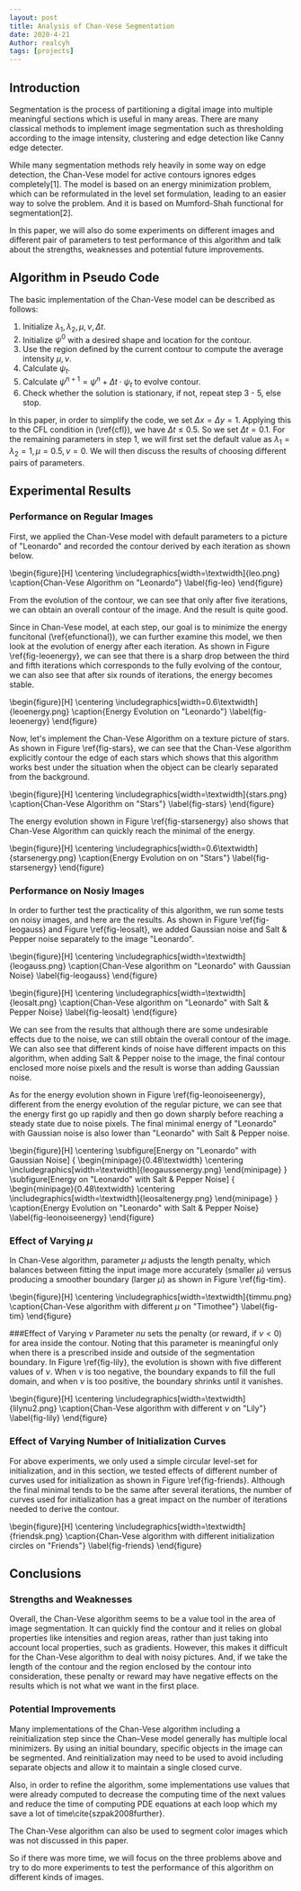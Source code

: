 ```yaml
---
layout: post
title: Analysis of Chan-Vese Segmentation
date: 2020-4-21
Author: realcyh
tags: [projects]
---
```


## Introduction
Segmentation is the process of partitioning a digital image into multiple meaningful sections which is useful in many areas. There are many classical methods to implement image segmentation such as thresholding according to the image intensity, clustering and edge detection like Canny edge detecter.

While many segmentation methods rely heavily in some way on edge detection, the Chan-Vese model for active contours ignores edges completely[1]. The model is based on an energy minimization problem, which can be reformulated in the level set formulation, leading to an easier way to solve the problem. And it is based on Mumford-Shah functional for segmentation[2]. 

In this paper, we will also do some experiments on different images and different pair of parameters to test performance of this algorithm and talk about the strengths, weaknesses and potential future improvements.




## Algorithm in Pseudo Code
The basic implementation of the Chan-Vese model can be described as follows:
1. Initialize $\lambda_1, \lambda_2, \mu, \nu, \Delta t$.
2. Initialize $\psi^0$ with a desired shape and location for the contour.
3. Use the region defined by the current contour to compute the average intensity $\mu, \nu$.
4. Calculate $\psi_t$.
5. Calculate $\psi^{n+1} = \psi^n + \Delta t\cdot \psi_t$ to evolve contour.
6. Check whether the solution is stationary, if not, repeat step 3 - 5, else stop.


In this paper, in order to simplify the code, we set $\Delta x = \Delta y = 1$. Applying this to the CFL condition in (\ref{cfl}), we have $\Delta t \leq 0.5$. So we set $\Delta t = 0.1$. For the remaining parameters in step 1, we will first set the default value as $\lambda_1 = \lambda_2 = 1, \mu = 0.5, \nu = 0$. We will then discuss the results of choosing different pairs of parameters.


## Experimental Results
### Performance on Regular Images
First, we applied the Chan-Vese model with default parameters to a picture of "Leonardo" and recorded the contour derived by each iteration as shown below.

\begin{figure}[H]
\centering
\includegraphics[width=\textwidth]{leo.png}
\caption{Chan-Vese Algorithm on "Leonardo"}
\label{fig-leo}
\end{figure}

From the evolution of the contour, we can see that only after five iterations, we can obtain an overall contour of the image. And the result is quite good.

Since in Chan-Vese model, at each step, our goal is to minimize the energy funcitonal (\ref{efunctional}), we can further examine this model, we then look at the evolution of energy after each iteration. As shown in Figure \ref{fig-leoenergy}, we can see that there is a sharp drop between the third and fifth iterations which corresponds to the fully evolving of the contour, we can also see that after six rounds of iterations, the energy becomes stable.

\begin{figure}[H]
\centering
\includegraphics[width=0.6\textwidth]{leoenergy.png}
\caption{Energy Evolution on "Leonardo"}
\label{fig-leoenergy}
\end{figure}

Now, let's implement the Chan-Vese Algorithm on a texture picture of stars. As shown in Figure \ref{fig-stars}, we can see that the Chan-Vese algorithm explicitly contour the edge of each stars which shows that this algorithm works best under the situation when the object can be clearly separated from the background.

\begin{figure}[H]
\centering
\includegraphics[width=\textwidth]{stars.png}
\caption{Chan-Vese Algorithm on "Stars"}
\label{fig-stars}
\end{figure}

The energy evolution shown in Figure \ref{fig-starsenergy} also shows that Chan-Vese Algorithm can quickly reach the minimal of the energy.

\begin{figure}[H]
\centering
\includegraphics[width=0.6\textwidth]{starsenergy.png}
\caption{Energy Evolution on on "Stars"}
\label{fig-starsenergy}
\end{figure}

### Performance on Nosiy Images
In order to further test the practicality of this algorithm, we run some tests on noisy images, and here are the results. As shown in Figure \ref{fig-leogauss} and Figure \ref{fig-leosalt}, we added Gaussian noise and Salt \& Pepper noise separately to the image "Leonardo". 

\begin{figure}[H]
\centering
\includegraphics[width=\textwidth]{leogauss.png}
\caption{Chan-Vese algorithm on "Leonardo" with Gaussian Noise}
\label{fig-leogauss}
\end{figure}

\begin{figure}[H]
\centering
\includegraphics[width=\textwidth]{leosalt.png}
\caption{Chan-Vese algorithm on "Leonardo" with Salt \& Pepper Noise}
\label{fig-leosalt}
\end{figure}

We can see from the results that although there are some undesirable effects due to the noise, we can still obtain the overall contour of the image. We can also see that different kinds of noise have different impacts on this algorithm, when adding Salt \& Pepper noise to the image, the final contour enclosed more noise pixels and the result is worse than adding Gaussian noise.

As for the energy evolution shown in Figure \ref{fig-leonoiseenergy}, different from the energy evolution of the regular picture, we can see that the energy first go up rapidly and then go down sharply before reaching a steady state due to noise pixels. The final minimal energy of "Leonardo" with Gaussian noise is also lower than "Leonardo" with Salt \& Pepper noise.

\begin{figure}[H]
\centering
\subfigure[Energy on "Leonardo" with Gaussian Noise]
{
    \begin{minipage}{0.48\textwidth}
	\centering          
	\includegraphics[width=\textwidth]{leogaussenergy.png}
	\end{minipage}
}
\subfigure[Energy on "Leonardo" with Salt \& Pepper Noise]
{
    \begin{minipage}{0.48\textwidth}
	\centering          
	\includegraphics[width=\textwidth]{leosaltenergy.png}
	\end{minipage}
}
\caption{Energy Evolution on "Leonardo" with Salt \& Pepper Noise}
\label{fig-leonoiseenergy}
\end{figure}


### Effect of Varying $\mu$
In Chan-Vese algorithm, parameter $\mu$ adjusts the length penalty, which balances between fitting the input image more accurately (smaller $\mu$) versus producing a smoother boundary (larger $\mu$) as shown in Figure \ref{fig-tim}.

\begin{figure}[H]
\centering
\includegraphics[width=\textwidth]{timmu.png}
\caption{Chan-Vese algorithm with different $\mu$ on "Timothee"}
\label{fig-tim}
\end{figure}


###Effect of Varying $\nu$
Parameter $nu$ sets the penalty (or reward, if $\nu < 0$) for area inside the contour. Noting that this parameter is meaningful only when there is a prescribed inside and outside of the segmentation boundary. In Figure \ref{fig-lily}, the evolution is shown with five different values of $\nu$. When $\nu$ is too negative, the boundary expands to fill the full domain, and when $\nu$ is too positive, the boundary shrinks until it vanishes.

\begin{figure}[H]
\centering
\includegraphics[width=\textwidth]{lilynu2.png}
\caption{Chan-Vese algorithm with different $\nu$ on "Lily"}
\label{fig-lily}
\end{figure}


### Effect of Varying Number of Initialization Curves
For above experiments, we only used a simple circular level-set for initialization, and in this section, we tested effects of different number of curves used for initialization as shown in Figure \ref{fig-friends}. Although the final minimal tends to be the same after several iterations, the number of curves used for initialization has a great impact on the number of iterations needed to derive the contour.

\begin{figure}[H]
\centering
\includegraphics[width=\textwidth]{friendsk.png}
\caption{Chan-Vese algorithm with different initialization circles on "Friends"}
\label{fig-friends}
\end{figure}


## Conclusions
### Strengths and Weaknesses
Overall, the Chan-Vese algorithm seems to be a value tool in the area of image segmentation. It can quickly find the contour and it relies on global properties like intensities and region areas, rather than just taking into account local properties, such as gradients. However, this makes it difficult for the Chan-Vese algorithm to deal with noisy pictures. And, if we take the length of the contour and the region enclosed by the contour into consideration, these penalty or reward may have negative effects on the results which is not what we want in the first place.


### Potential Improvements
Many implementations of the Chan-Vese algorithm including a reinitialization step since the Chan–Vese model generally has multiple local minimizers. By using an initial boundary, specific objects in the image can be segmented. And reinitialization may need to be used to avoid including separate objects and allow it to maintain a single closed curve.

Also, in order to refine the algorithm, some implementations use values that were already computed to decrease the computing time of the next values and reduce the time of computing PDE equations at each loop which my save a lot of time\cite{szpak2008further}.

The Chan-Vese algorithm can also be used to segment color images which was not discussed in this paper.

So if there was more time, we will focus on the three problems above and try to do more experiments to test the performance of this algorithm on different kinds of images.

